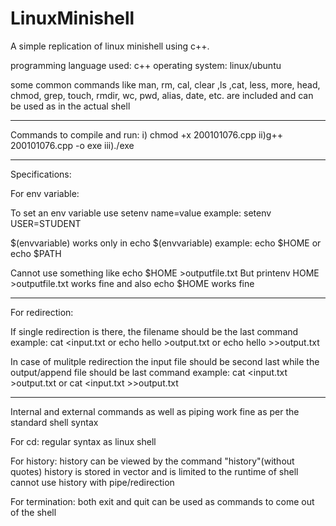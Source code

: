 # LinuxMinishell
A simple replication of linux minishell using c++. 


programming language used: c++
operating system: linux/ubuntu

some common commands like man, rm, cal, clear ,ls ,cat, less, more, head, chmod, grep, touch, rmdir, 
wc, pwd, alias, date,  etc. are included and can be used as in the actual shell
					
---------------------

Commands to compile and run: 
	i) chmod +x 200101076.cpp
	ii)g++ 200101076.cpp -o exe
	iii)./exe

---------------------

Specifications:


For env variable: 

To set an env variable use setenv name=value
	example: setenv USER=STUDENT
	
$(envvariable) works only in echo $(envvariable)
	example: echo $HOME    or    echo $PATH
	
Cannot use something like echo $HOME >outputfile.txt 
But printenv HOME >outputfile.txt works fine and also echo $HOME works fine

---------------------

For redirection:

If single redirection is there, the filename should be the last command
	example: cat <input.txt 	or 		echo hello >output.txt or echo hello >>output.txt

In case of mulitple redirection the input file should be second last while the output/append file should be last command
	example: cat <input.txt >output.txt		 or		 cat <input.txt >>output.txt

--------------------

Internal and external commands as well as piping work fine as per the standard shell syntax

For cd: 
regular syntax as linux shell

For history:
history can be viewed by the command "history"(without quotes)
history is stored in vector and is limited to the runtime of shell
cannot use history with pipe/redirection

For termination:
both exit and quit can be used as commands to come out of the shell

